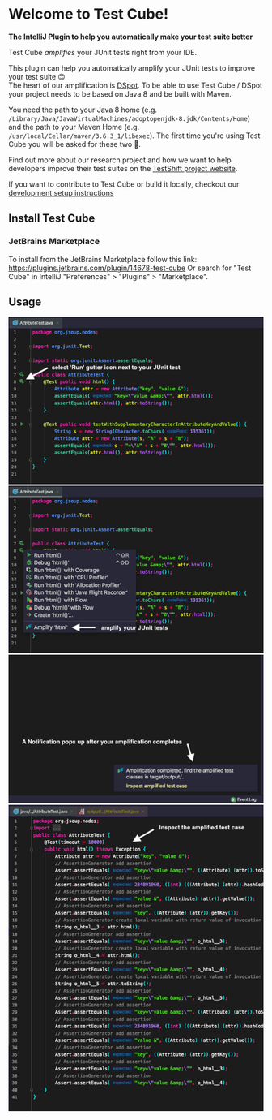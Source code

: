 # Welcome to Test Cube!

**The IntelliJ Plugin to help you automatically make your test suite better**

<!-- todo: Amplify: link to explanation? paper? -->
Test Cube *amplifies* your JUnit tests right from your IDE.

This plugin can help you automatically amplify your JUnit tests to improve your test suite 😊  
The heart of our amplification is [DSpot](https://github.com/STAMP-project/dspot). To be able to use Test Cube / DSpot
your project needs to be based on Java 8 and be built with Maven.

You need the path to your Java 8 home (e.g. `/Library/Java/JavaVirtualMachines/adoptopenjdk-8.jdk/Contents/Home`) and
the path to your Maven Home (e.g. `/usr/local/Cellar/maven/3.6.3_1/libexec`). The first time you're using Test Cube you
will be asked for these two 🙂.

Find out more about our research project and how we want to help developers improve their test suites on
the [TestShift project website](https://testshiftproject.github.io/visualizing-amplification).

If you want to contribute to Test Cube or build it locally, checkout
our [development setup instructions](contributing.md)

## Install Test Cube

### JetBrains Marketplace

To install from the JetBrains Marketplace follow this link: https://plugins.jetbrains.com/plugin/14678-test-cube
Or search for "Test Cube" in IntelliJ "Preferences" > "Plugins" > "Marketplace".

## Usage

![Select the "Run" gutter icon next to your JUnit test case](img/instructions-0.png)
![Select "Amplify" to start the test amplification tool](img/instructions-1.png)
![The amplification runs in the background an pops up a notification when it finishes](img/instructions-2.png)
![Click on the link in the notification to inspect the newly generated test cases](img/instructions-3.png)

